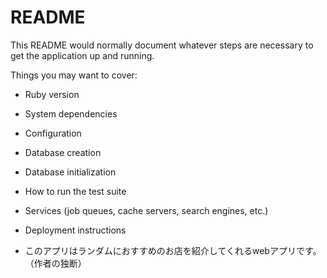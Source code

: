 # README

This README would normally document whatever steps are necessary to get the
application up and running.

Things you may want to cover:

* Ruby version

* System dependencies

* Configuration

* Database creation

* Database initialization

* How to run the test suite

* Services (job queues, cache servers, search engines, etc.)

* Deployment instructions

* このアプリはランダムにおすすめのお店を紹介してくれるwebアプリです。（作者の独断）
